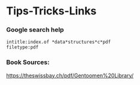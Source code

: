 # Tips-Tricks-Links

### Google search help
```
intitle:index.of *data*structures*c*pdf
filetype:pdf
```
### Book Sources:
https://theswissbay.ch/pdf/Gentoomen%20Library/
